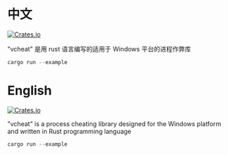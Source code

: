 # 中文

[![Crates.io](https://img.shields.io/crates/v/vcheat)](https://crates.io/crates/vcheat)

"vcheat" 是用 rust 语言编写的适用于 Windows 平台的进程作弊库

```rust
cargo run --example
```

# English

[![Crates.io](https://img.shields.io/crates/v/vcheat)](https://crates.io/crates/vcheat)

"vcheat" is a process cheating library designed for the Windows platform and written in Rust programming language

```rust
cargo run --example
```
